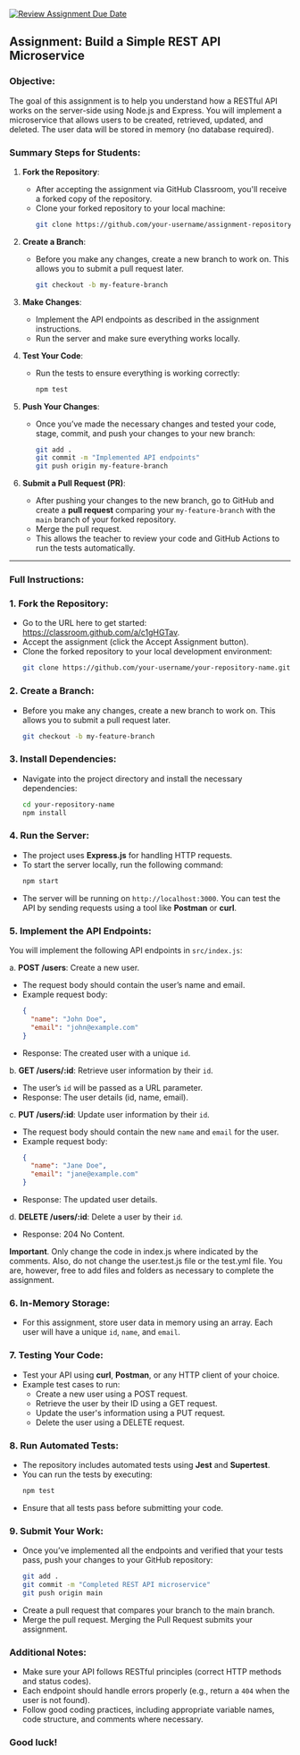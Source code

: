 [![Review Assignment Due Date](https://classroom.github.com/assets/deadline-readme-button-22041afd0340ce965d47ae6ef1cefeee28c7c493a6346c4f15d667ab976d596c.svg)](https://classroom.github.com/a/QzrhgD8C)
## Assignment: Build a Simple REST API Microservice

### Objective:
The goal of this assignment is to help you understand how a RESTful API works on the server-side using Node.js and Express. You will implement a microservice that allows users to be created, retrieved, updated, and deleted. The user data will be stored in memory (no database required).

### Summary Steps for Students:

1. **Fork the Repository**:
   - After accepting the assignment via GitHub Classroom, you'll receive a forked copy of the repository.
   - Clone your forked repository to your local machine:
     ```bash
     git clone https://github.com/your-username/assignment-repository.git
     ```

2. **Create a Branch**:
   - Before you make any changes, create a new branch to work on. This allows you to submit a pull request later.
     ```bash
     git checkout -b my-feature-branch
     ```

3. **Make Changes**:
   - Implement the API endpoints as described in the assignment instructions.
   - Run the server and make sure everything works locally.

4. **Test Your Code**:
   - Run the tests to ensure everything is working correctly:
     ```bash
     npm test
     ```

5. **Push Your Changes**:
   - Once you’ve made the necessary changes and tested your code, stage, commit, and push your changes to your new branch:
     ```bash
     git add .
     git commit -m "Implemented API endpoints"
     git push origin my-feature-branch
     ```

6. **Submit a Pull Request (PR)**:
   - After pushing your changes to the new branch, go to GitHub and create a **pull request** comparing your `my-feature-branch` with the `main` branch of your forked repository.
   - Merge the pull request.
   - This allows the teacher to review your code and GitHub Actions to run the tests automatically.
---
### Full Instructions:

### 1. **Fork the Repository:**
   - Go to the URL here to get started: https://classroom.github.com/a/c1gHGTav.
   - Accept the assignment (click the Accept Assignment button).
   - Clone the forked repository to your local development environment:
     ```bash
     git clone https://github.com/your-username/your-repository-name.git
     ```
     
### 2. **Create a Branch**:
   - Before you make any changes, create a new branch to work on. This allows you to submit a pull request later.
     ```bash
     git checkout -b my-feature-branch
     ```

### 3. **Install Dependencies:**
   - Navigate into the project directory and install the necessary dependencies:
     ```bash
     cd your-repository-name
     npm install
     ```

### 4. **Run the Server:**
   - The project uses **Express.js** for handling HTTP requests.
   - To start the server locally, run the following command:
     ```bash
     npm start
     ```
   - The server will be running on `http://localhost:3000`. You can test the API by sending requests using a tool like **Postman** or **curl**.

### 5. **Implement the API Endpoints:**

You will implement the following API endpoints in `src/index.js`:

a. **POST /users**: Create a new user.
   - The request body should contain the user’s name and email.
   - Example request body:
     ```json
     {
       "name": "John Doe",
       "email": "john@example.com"
     }
     ```
   - Response: The created user with a unique `id`.

b. **GET /users/:id**: Retrieve user information by their `id`.
   - The user’s `id` will be passed as a URL parameter.
   - Response: The user details (id, name, email).

c. **PUT /users/:id**: Update user information by their `id`.
   - The request body should contain the new `name` and `email` for the user.
   - Example request body:
     ```json
     {
       "name": "Jane Doe",
       "email": "jane@example.com"
     }
     ```
   - Response: The updated user details.

d. **DELETE /users/:id**: Delete a user by their `id`.
   - Response: 204 No Content.

**Important**. Only change the code in index.js where indicated by the comments. Also, do not change the user.test.js file or the test.yml file. You are, however, free to add files and folders as necessary to complete the assignment.

### 6. **In-Memory Storage:**
   - For this assignment, store user data in memory using an array. Each user will have a unique `id`, `name`, and `email`.

### 7. **Testing Your Code:**
   - Test your API using **curl**, **Postman**, or any HTTP client of your choice.
   - Example test cases to run:
     - Create a new user using a POST request.
     - Retrieve the user by their ID using a GET request.
     - Update the user's information using a PUT request.
     - Delete the user using a DELETE request.

### 8. **Run Automated Tests:**
   - The repository includes automated tests using **Jest** and **Supertest**.
   - You can run the tests by executing:
     ```bash
     npm test
     ```
   - Ensure that all tests pass before submitting your code.

### 9. **Submit Your Work:**
   - Once you’ve implemented all the endpoints and verified that your tests pass, push your changes to your GitHub repository:
     ```bash
     git add .
     git commit -m "Completed REST API microservice"
     git push origin main
     ```
   - Create a pull request that compares your branch to the main branch.
   - Merge the pull request. Merging the Pull Request submits your assignment.


### Additional Notes:
- Make sure your API follows RESTful principles (correct HTTP methods and status codes).
- Each endpoint should handle errors properly (e.g., return a `404` when the user is not found).
- Follow good coding practices, including appropriate variable names, code structure, and comments where necessary.

### Good luck!
